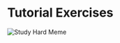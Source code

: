 Tutorial Exercises
==================

![Study Hard Meme](http://treasure.diylol.com/uploads/post/image/758009/resized_high-expectations-asian-father-meme-generator-you-study-hard-one-day-drive-lambo-says-asian-father-05961f.jpg)